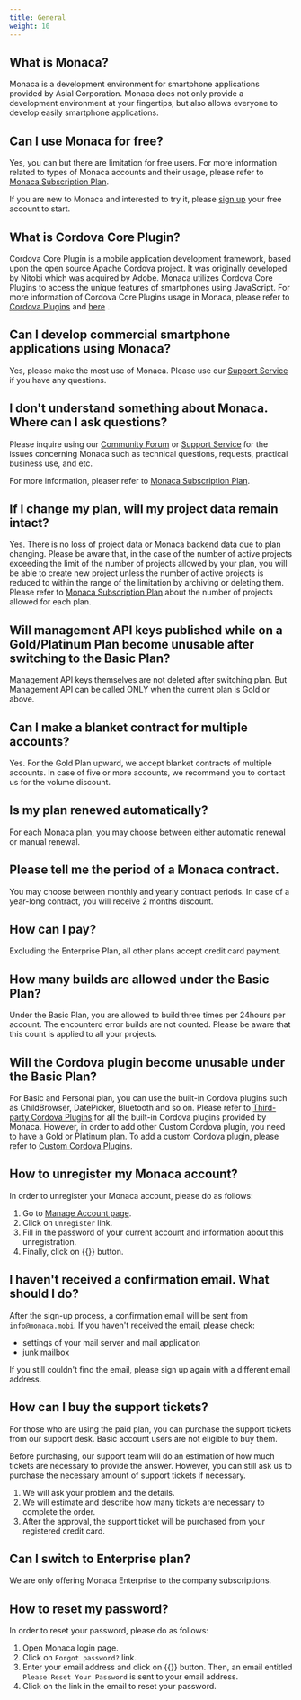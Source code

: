 ```yaml
---
title: General
weight: 10
---
```


## What is Monaca?

Monaca is a development environment for smartphone applications provided
by Asial Corporation. Monaca does not only provide a development
environment at your fingertips, but also allows everyone to develop
easily smartphone applications.

## Can I use Monaca for free?

Yes, you can but there are limitation for free users. For more
information related to types of Monaca accounts and their usage, please
refer to [Monaca Subscription Plan](https://monaca.io/pricing.html).

If you are new to Monaca and interested to try it, please [sign up](https://monaca.mobi/register/start) your free account to start.

## What is Cordova Core Plugin?

Cordova Core Plugin is a mobile application development framework, based
upon the open source Apache Cordova project. It was originally developed
by Nitobi which was acquired by Adobe. Monaca utilizes Cordova Core
Plugins to access the unique features of smartphones using JavaScript.
For more information of Cordova Core Plugins usage in Monaca, please
refer to [Cordova Plugins](/en/products_guide/monaca_ide/dependencies/cordova_plugin/) and [here](https://cordova.apache.org/docs/en/latest/) .

## Can I develop commercial smartphone applications using Monaca?

Yes, please make the most use of Monaca. Please use our [Support Service](https://monaca.io/service/index.html) if you have any questions.

## I don't understand something about Monaca. Where can I ask questions?

Please inquire using our [Community Forum](https://community.onsen.io/) or
[Support Service](https://monaca.io/service/index.html) for the issues
concerning Monaca such as technical questions, requests, practical
business use, and etc.

For more information, pleaser refer to [Monaca Subscription Plan](https://monaca.io/pricing.html).

## If I change my plan, will my project data remain intact?

Yes. There is no loss of project data or Monaca backend data due to plan
changing. Please be aware that, in the case of the number of active
projects exceeding the limit of the number of projects allowed by your
plan, you will be able to create new project unless the number of active
projects is reduced to within the range of the limitation by archiving
or deleting them. Please refer to [Monaca Subscription Plan](https://monaca.io/pricing.html) about the number of projects
allowed for each plan.

## Will management API keys published while on a Gold/Platinum Plan become unusable after switching to the Basic Plan?

Management API keys themselves are not deleted after switching plan. But
Management API can be called ONLY when the current plan is Gold or
above.

## Can I make a blanket contract for multiple accounts?

Yes. For the Gold Plan upward, we accept blanket contracts of multiple
accounts. In case of five or more accounts, we recommend you to contact
us for the volume discount.

## Is my plan renewed automatically?

For each Monaca plan, you may choose between either automatic renewal or
manual renewal.

## Please tell me the period of a Monaca contract.

You may choose between monthly and yearly contract periods. In case of a
year-long contract, you will receive 2 months discount.

## How can I pay?

Excluding the Enterprise Plan, all other plans accept credit card
payment.

## How many builds are allowed under the Basic Plan?

Under the Basic Plan, you are allowed to build three times per 24hours
per account. The encounterd error builds are not counted. Please be
aware that this count is applied to all your projects.

## Will the Cordova plugin become unusable under the Basic Plan?

For Basic and Personal plan, you can use the built-in Cordova plugins
such as ChildBrowser, DatePicker, Bluetooth and so on. Please refer to [Third-party Cordova Plugins](/en/reference/third_party_phonegap/) for all the built-in Cordova plugins
provided by Monaca. However, in order to add other Custom Cordova
plugin, you need to have a Gold or Platinum plan. To add a custom
Cordova plugin, please refer to [Custom Cordova Plugins](/en/products_guide/monaca_ide/dependencies/custom_cordova_plugin/).

## How to unregister my Monaca account?

In order to unregister your Monaca account, please do as follows:

1.  Go to [Manage Account page](https://monaca.mobi/en/account/edit).
2.  Click on `Unregister` link.
3.  Fill in the password of your current account and information about this unregistration.
4.  Finally, click on {{<guilabel name="Unregister">}} button.

## I haven't received a confirmation email. What should I do?

After the sign-up process, a confirmation email will be sent from
`info@monaca.mobi`. If you haven't received the email, please check:

-   settings of your mail server and mail application
-   junk mailbox

If you still couldn't find the email, please sign up again with a
different email address.

## How can I buy the support tickets?

For those who are using the paid plan, you can purchase the support
tickets from our support desk. Basic account users are not eligible to
buy them.

Before purchasing, our support team will do an estimation of how much
tickets are necessary to provide the answer. However, you can still ask
us to purchase the necessary amount of support tickets if necessary.

1.  We will ask your problem and the details.
2.  We will estimate and describe how many tickets are necessary to
    complete the order.
3.  After the approval, the support ticket will be purchased from your
    registered credit card.

## Can I switch to Enterprise plan?

We are only offering Monaca Enterprise to the company subscriptions.

## How to reset my password?

In order to reset your password, please do as follows:

1.  Open Monaca login page.
2.  Click on `Forgot password?` link.
3.  Enter your email address and click on {{<guilabel name="request E-mail">}} button. Then, an email entitled `Please Reset Your Password` is sent to your email address.
4.  Click on the link in the email to reset your password.

